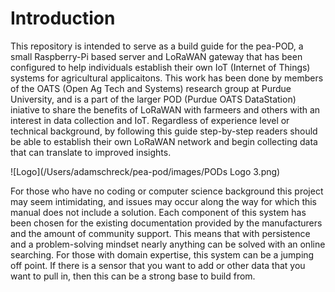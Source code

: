 # Introduction
This repository is intended to serve as a build guide for the pea-POD, a small Raspberry-Pi based server and LoRaWAN gateway that has been configured to help individuals establish their own IoT (Internet of Things) systems for agricultural applicaitons. This work has been done by members of the OATS (Open Ag Tech and Systems) research group at Purdue University, and is a part of the larger POD (Purdue OATS DataStation) iniative to share the benefits of LoRaWAN with farmeers and others with an interest in data collection and IoT. Regardless of experience level or technical background, by following this guide step-by-step readers should be able to establish their own LoRaWAN network and begin collecting data that can translate to improved insights.

![Logo](/Users/adamschreck/pea-pod/images/PODs Logo 3.png)

For those who have no coding or computer science background this project may seem intimidating, and issues may occur along the way for which this manual does not include a solution. Each component of this system has been chosen for the existing documentation provided by the manufacturers and the amount of community support. This means that with persistence and a problem-solving mindset nearly anything can be solved with an online searching. For those with domain expertise, this system can be a jumping off point. If there is a sensor that you want to add or other data that you want to pull in, then this can be a strong base to build from.
